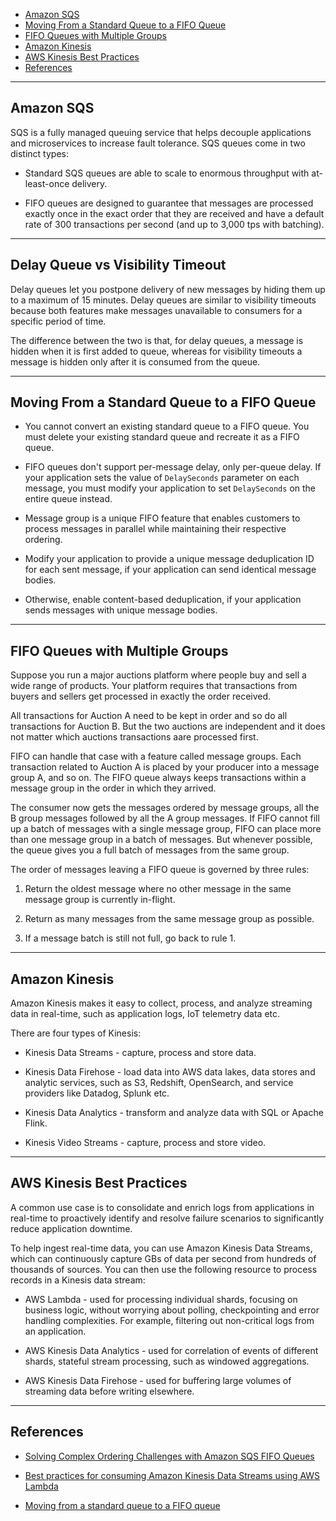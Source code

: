 <!-- TOC -->

- [Amazon SQS](#amazon-sqs)
- [Moving From a Standard Queue to a FIFO Queue](#moving-from-a-standard-queue-to-a-fifo-queue)
- [FIFO Queues with Multiple Groups](#fifo-queues-with-multiple-groups)
- [Amazon Kinesis](#amazon-kinesis)
- [AWS Kinesis Best Practices](#aws-kinesis-best-practices)
- [References](#references)

<!-- /TOC -->

---
## Amazon SQS

SQS is a fully managed queuing service that helps decouple applications and microservices to increase fault tolerance. SQS queues come in two distinct types:

* Standard SQS queues are able to scale to enormous throughput with at-least-once delivery.

* FIFO queues are designed to guarantee that messages are processed exactly once in the exact order that they are received and have a default rate of 300 transactions per second (and up to 3,000 tps with batching).

---
## Delay Queue vs Visibility Timeout

Delay queues let you postpone delivery of new messages by hiding them up to a maximum of 15 minutes. Delay queues are similar to visibility timeouts because both features make messages unavailable to consumers for a specific period of time.

The difference between the two is that, for delay queues, a message is hidden when it is first added to queue, whereas for visibility timeouts a message is hidden only after it is consumed from the queue.

---
## Moving From a Standard Queue to a FIFO Queue

* You cannot convert an existing standard queue to a FIFO queue. You must delete your existing standard queue and recreate it as a FIFO queue.

* FIFO queues don't support per-message delay, only per-queue delay. If your application sets the value of `DelaySeconds` parameter on each message, you must modify your application to set `DelaySeconds` on the entire queue instead.

* Message group is a unique FIFO feature that enables customers to process messages in parallel while maintaining their respective ordering.

* Modify your application to provide a unique message deduplication ID for each sent message, if your application can send identical message bodies.

* Otherwise, enable content-based deduplication, if your application sends messages with unique message bodies.

---
## FIFO Queues with Multiple Groups

Suppose you run a major auctions platform where people buy and sell a wide range of products. Your platform requires that transactions from buyers and sellers get processed in exactly the order received.

All transactions for Auction A need to be kept in order and so do all transactions for Auction B. But the two auctions are independent and it does not matter which auctions transactions aare processed first.

FIFO can handle that case with a feature called message groups. Each transaction related to Auction A is placed by your producer into a message group A, and so on. The FIFO queue always keeps transactions within a message group in the order in which they arrived.

The consumer now gets the messages ordered by message groups, all the B group messages followed by all the A group messages. If FIFO cannot fill up a batch of messages with a single message group, FIFO can place more than one message group in a batch of messages. But whenever possible, the queue gives you a full batch of messages from the same group.

The order of messages leaving a FIFO queue is governed by three rules:

1. Return the oldest message where no other message in the same message group is currently in-flight.

2. Return as many messages from the same message group as possible.

3. If a message batch is still not full, go back to rule 1.

---
## Amazon Kinesis

Amazon Kinesis makes it easy to collect, process, and analyze streaming data in real-time, such as application logs, IoT telemetry data etc.

There are four types of Kinesis:

* Kinesis Data Streams - capture, process and store data.

* Kinesis Data Firehose - load data into AWS data lakes, data stores and analytic services, such as S3, Redshift, OpenSearch, and service providers like Datadog, Splunk etc.

* Kinesis Data Analytics - transform and analyze data with SQL or Apache Flink.

* Kinesis Video Streams - capture, process and store video.

---
## AWS Kinesis Best Practices

A common use case is to consolidate and enrich logs from applications in real-time to proactively identify and resolve failure scenarios to significantly reduce application downtime.

To help ingest real-time data, you can use Amazon Kinesis Data Streams, which can continuously capture GBs of data per second from hundreds of thousands of sources. You can then use the following resource to process records in a Kinesis data stream:

* AWS Lambda - used for processing individual shards, focusing on business logic, without worrying about polling, checkpointing and error handling complexities. For example, filtering out non-critical logs from an application.

* AWS Kinesis Data Analytics - used for correlation of events of different shards, stateful stream processing, such as windowed aggregations.

* AWS Kinesis Data Firehose - used for buffering large volumes of streaming data before writing elsewhere.

---
## References

* [Solving Complex Ordering Challenges with Amazon SQS FIFO Queues](https://aws.amazon.com/blogs/compute/solving-complex-ordering-challenges-with-amazon-sqs-fifo-queues/)

* [Best practices for consuming Amazon Kinesis Data Streams using AWS Lambda](https://aws.amazon.com/blogs/big-data/best-practices-for-consuming-amazon-kinesis-data-streams-using-aws-lambda/)

* [Moving from a standard queue to a FIFO queue](https://docs.aws.amazon.com/AWSSimpleQueueService/latest/SQSDeveloperGuide/FIFO-queues-moving.html)